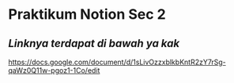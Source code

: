 # Praktikum Notion Sec 2
## _Linknya terdapat di bawah ya kak_

https://docs.google.com/document/d/1sLivOzzxblkbKntR2zY7rSg-qaWz0Q11w-pgoz1-1Co/edit
